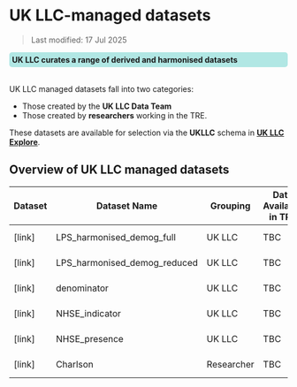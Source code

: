 # UK LLC-managed datasets

>Last modified: 17 Jul 2025
<div style="background-color: rgba(0, 178, 169, 0.3); padding: 5px; border-radius: 5px;"><strong>UK LLC curates a range of derived and harmonised datasets</strong></div>  
<br>

UK LLC managed datasets fall into two categories:  
* Those created by the **UK LLC Data Team**
* Those created by **researchers** working in the TRE.  

These datasets are available for selection via the **UKLLC** schema in [**UK LLC Explore**](https://explore.ukllc.ac.uk/).

## Overview of UK LLC managed datasets

| Dataset | Dataset Name |Grouping  | Data Available in TRE | Data Owner |
|---|---|---|---|---|
| [link] |LPS_harmonised_demog_full|UK LLC|TBC|UK LLC|
| [link] |LPS_harmonised_demog_reduced|UK LLC|TBC|UK LLC|
| [link] |denominator|UK LLC|TBC|UK LLC|
| [link] |NHSE_indicator|UK LLC|TBC|UK LLC|
| [link] |NHSE_presence|UK LLC|TBC|UK LLC|
| [link] |Charlson|Researcher|TBC|UK LLC|



